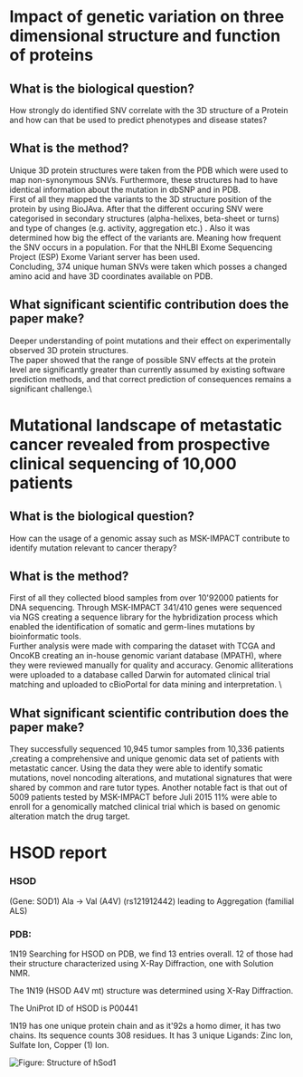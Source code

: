 # Impact of genetic variation on three dimensional structure and function of proteins

## What is the biological question?

How strongly do identified SNV correlate with the 3D structure of a Protein and how can that be used to predict phenotypes and disease states?

## What is the method?

Unique 3D protein structures were taken from the PDB which were used to map non-synonymous SNVs. Furthermore, these structures had to have identical information about the mutation in dbSNP and in PDB. \
First of all they mapped the variants to the 3D structure position of the protein by using BioJAva. After that the different occuring SNV were categorised in secondary structures (alpha-helixes, beta-sheet or turns) and type of  changes (e.g. activity, aggregation etc.) . Also it was determined how big the effect of the variants are. Meaning how frequent the SNV occurs in a population. For that the NHLBI Exome Sequencing Project (ESP) Exome Variant server has been used. \
Concluding, 374 unique human SNVs were taken which posses a changed amino acid and have 3D coordinates available on PDB.

## What significant scientific contribution does the paper make?

Deeper understanding of point mutations and their effect on experimentally observed 3D protein structures.\
The paper showed that the range of possible SNV effects at the protein level are significantly greater than currently assumed by existing software prediction methods, and that correct prediction of consequences remains a significant challenge.\



# Mutational landscape of metastatic cancer revealed from prospective clinical sequencing of 10,000 patients

## What is the biological question?

How can the usage of a genomic assay such as MSK-IMPACT contribute to identify mutation relevant to cancer therapy?

## What is the method?

First of all they collected blood samples from over 10'92000 patients for DNA sequencing. Through MSK-IMPACT 341/410 genes were sequenced via NGS creating a sequence library for the hybridization process which enabled the identification of somatic and germ-lines mutations by bioinformatic tools. \
Further analysis were made with comparing the dataset with TCGA and OncoKB creating an in-house genomic variant database (MPATH), where they were reviewed manually for quality and accuracy.  Genomic alliterations were uploaded to a database called Darwin for automated clinical trial matching and uploaded to cBioPortal for data mining and interpretation. \

## What significant scientific contribution does the paper make?

They successfully sequenced 10,945 tumor samples from 10,336 patients ,creating a comprehensive and unique genomic data set of patients with metastatic cancer.
Using the data they were able to identify somatic mutations, novel noncoding alterations, and mutational signatures that were shared by common and rare tutor types.
Another notable fact is that out of 5009 patients tested by MSK-IMPACT before Juli 2015 11% were able to enroll for a genomically matched clinical trial which is based on genomic alteration match the drug target.

# HSOD report


### HSOD
(Gene: SOD1) Ala -> Val (A4V) (rs121912442) leading to Aggregation (familial ALS)

### PDB:
1N19
Searching for HSOD on PDB, we find 13 entries overall.
12 of those had their structure characterized using X-Ray Diffraction, one with Solution NMR.

The 1N19 (HSOD A4V mt) structure was determined using X-Ray Diffraction.

The UniProt ID of HSOD is P00441

1N19 has one unique protein chain and as it\'92s a homo dimer, it has two chains. Its sequence counts 308 residues. It has 3 unique Ligands: Zinc Ion, Sulfate Ion, Copper (1) Ion.

![Figure: Structure of hSod1](HSOD.png)

